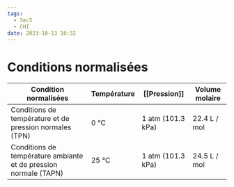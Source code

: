 ```yaml
---
tags:
  - Sec5
  - CHI
date: 2023-10-13 10:32
---
```


# Conditions normalisées

| Condition normalisées                                            | Température | [[Pression]]      | Volume molaire |
| ---------------------------------------------------------------- | ----------- | ----------------- | -------------- |
| Conditions de température et de pression normales (TPN)          | 0 °C        | 1 atm (101.3 kPa) | 22.4 L / mol   |
| Conditions de température ambiante et de pression normale (TAPN) | 25 °C       | 1 atm (101.3 kPa) | 24.5 L / mol   |
